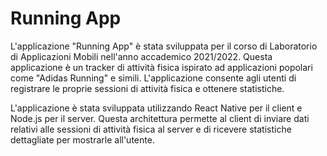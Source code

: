 # Running App
L'applicazione "Running App" è stata sviluppata per il corso di Laboratorio di Applicazioni Mobili nell'anno accademico 2021/2022. Questa applicazione è un tracker di attività fisica ispirato ad applicazioni popolari come "Adidas Running" e simili. L'applicazione consente agli utenti di registrare le proprie sessioni di attività fisica e ottenere statistiche.

L'applicazione è stata sviluppata utilizzando React Native per il client e Node.js per il server. Questa architettura permette al client di inviare dati relativi alle sessioni di attività fisica al server e di ricevere statistiche dettagliate per mostrarle all'utente.
